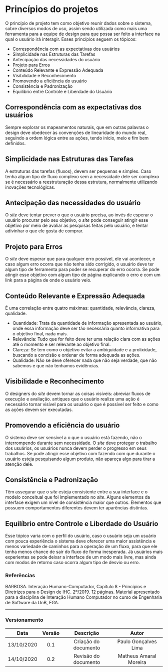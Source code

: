 # Princípios do projetos
 
O princípio de projeto tem como objetivo reunir dados sobre o sistema, sobre diversos modos de uso, assim sendo utilizada como mais uma ferramenta para a equipe de design para que possa ser feito a interface na qual o usuário irá interagir. Esses princípios seguem os tópicos:
 * Correspondência com as expectativas dos usuários
 * Simplicidade nas Estruturas das Tarefas
 * Antecipação das necessidades do usuário
 * Projeto para Erros
 * Conteúdo Relevante e Expressão Adequada
 * Visibilidade e Reconhecimento
 * Promovendo a eficiência do usuário
 * Consistência e Padronização
 * Equilíbrio entre Controle e Liberdade do Usuário


## Correspondência com as expectativas dos usuários

Sempre explorar os mapeamentos naturais, que em outras palavras o design deve obedecer às convenções de linearidade do mundo real, seguindo a ordem lógica entre as ações, tendo início, meio e fim bem definidos.
 
## Simplicidade nas Estruturas das Tarefas
 
A estruturas das tarefas (fluxos), devem ser pequenas e simples. Caso tenha algum tipo de fluxo complexo sem a necessidade dele ser complexo se é necessário a reestruturação dessa estrutura, normalmente utilizando inovações tecnológicas.

## Antecipação das necessidades do usuário 
 
O *site* deve tentar prever o que o usuário precisa, ao invés de esperar o usuário procurar pelo seu objetivo, o *site* pode conseguir atingir esse objetivo por meio de avaliar as pesquisas feitas pelo usuário, e tentar adivinhar o que ele gosta de comprar. 
 
## Projeto para Erros
 
O *site* deve esperar que para qualquer erro possível, ele vai acontecer, e caso algum erro ocorra que não tenha sido corrigido, o usuário deve ter algum tipo de ferramenta para poder se recuperar do erro ocorra. Se pode atingir esse objetivo com algum tipo de página explicando o erro e com um link para a página de onde o usuário veio.
 
## Conteúdo Relevante e Expressão Adequada
 
É uma correlação entre quatro máximas: quantidade, relevância, clareza, qualidade. 
  * Quantidade: Trata da quantidade de informação apresentada ao usuário, onde essa informação deve ser tão necessária quanto informativa para o objetivo final, nada mais.
  * Relevância: Tudo que for feito deve ter uma relação clara com as ações até o momento e ser relevante ao objetivo final.
  * Clareza: Se tem como o objetivo evitar a ambiguidade e a prolixidade, buscando a concisão e ordenar de forma adequada as ações.
  * Qualidade: Não se deve oferecer nada que não seja verdade, que não sabemos e que não tenhamos evidências.
 
## Visibilidade e Reconhecimento
 
O designers do *site* devem tornar as coisas visíveis: abreviar fluxos de execução e avaliação. antiques que o usuário realize uma ação é necessário tornar visível para os usuário o que é possível ser feito e como as ações devem ser executadas.
 
## Promovendo a eficiência do usuário
 
O sistema deve ser sensível a o que o usuário está fazendo, não o interrompendo durante sem necessidade. O *site* deve proteger o trabalho dos usuários, os usuários nunca devem perder o progresso em seus trabalhos. Se pode atingir esse objetivo com fazendo com que durante o usuário esteja pesquisando algum produto, não apareça algo para tirar a atenção dele.
 
## Consistência e Padronização
 
Têm assegurar que o *site* esteja consistente entre a sua interface e o modelo conceitual que foi implementado no *site*. 
Alguns elementos da interface exigem um nível de consistência maior que outros.
Elementos que possuem comportamentos diferentes devem ter aparências distintas.
 
## Equilíbrio entre Controle e Liberdade do Usuário
 
Esse tópico varia com o perfil do usuário, caso o usuário seja um usuário com pouca experiência o sistema deve oferecer uma maior assistência e menos variedade de caminhos para a operação de um fluxo, para que ele tenha menos chance de sair do fluxo de forma inesperada. Já usuários mais experientes se pode deixar a interface de um modo mais livre, mas ainda com modos de retorno caso ocorra algum tipo de desvio ou erro.
 

 
### Referências
 
BARBOSA. Interação Humano-Computador, Capítulo 8 - Princípios e Diretrizes para o Design de IHC. 2º/2019. 12 páginas. Material apresentado para a disciplina de Interação Humano Computador no curso de Engenharia de Software da UnB, FGA.

---

### Versionamento

|Data|Versão|Descrição|Autor|
|:-:|:-:|:-:|:-:|
|13/10/2020|0.1|Criação do documento|Paulo Gonçalves Lima|
|14/10/2020|0.2|Revisão do documento|Matheus Amaral Moreira|
